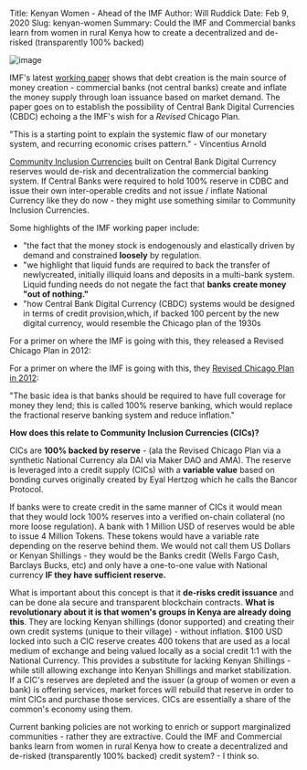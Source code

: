 Title: Kenyan Women - Ahead of the IMF
Author: Will Ruddick
Date: Feb 9, 2020
Slug: kenyan-women
Summary: Could the IMF and Commercial banks learn from women in rural Kenya how to create a decentralized and de-risked (transparently 100% backed)

![image](images/blog/kenyan-women1.webp)

IMF's latest [working
paper](http://www.imf.org/en/Publications/WP/Issues/2019/12/20/Money-Creation-in-Fiat-and-Digital-Currency-Systems-48843)
shows that debt creation is the main source of money creation -
commercial banks (not central banks) create and inflate the money supply
through loan issuance based on market demand. The paper goes on to
establish the possibility of Central Bank Digital Currencies (CBDC)
echoing a the IMF's wish for a _Revised_ Chicago Plan.

"This is a starting point to explain the systemic flaw of our monetary
system, and recurring economic crises pattern." - Vincentius Arnold

[Community Inclusion
Currencies](https://www.grassrootseconomics.org/whitepaper) built on
Central Bank Digital Currency reserves would de-risk and
decentralization the commercial banking system. If Central Banks were
required to hold 100% reserve in CDBC and issue their own inter-operable
credits and not issue / inflate National Currency like they do now -
they might use something similar to Community Inclusion Currencies.

Some highlights of the IMF working paper include:

- "the fact that the money stock is endogenously and elastically
  driven by demand and constrained **loosely** by regulation.
- "we highlight that liquid funds are required to back the transfer
  of newlycreated, initially illiquid loans and deposits in a
  multi-bank system. Liquid funding needs do not negate the fact that
  **banks create money "out of nothing."**
- "how Central Bank Digital Currency (CBDC) systems would be designed
  in terms of credit provision,which, if backed 100 percent by the new
  digital currency, would resemble the Chicago plan of the 1930s

For a primer on where the IMF is going with this, they released a
Revised Chicago Plan in 2012:

For a primer on where the IMF is going with this, they [Revised Chicago
Plan in 2012](http://en.wikipedia.org/wiki/The_Chicago_Plan_Revisited):

"The basic idea is that banks should be required to have full coverage
for money they lend; this is called 100% reserve banking, which would
replace the fractional reserve banking system and reduce inflation."

**How does this relate to Community Inclusion Currencies (CICs)?**

CICs are **100% backed by reserve** - (ala the Revised Chicago Plan via
a synthetic National Currency ala DAI via Maker DAO and AMA). The
reserve is leveraged into a credit supply (CICs) with a **variable
value** based on bonding curves originally created by Eyal Hertzog which
he calls the Bancor Protocol.

If banks were to create credit in the same manner of CICs it would mean
that they would lock 100% reserves into a verified on-chain collateral
(no more loose regulation). A bank with 1 Million USD of reserves would
be able to issue 4 Million Tokens. These tokens would have a variable
rate depending on the reserve behind them. We would not call them US
Dollars or Kenyan Shillings - they would be the Banks credit (Wells
Fargo Cash, Barclays Bucks, etc) and only have a one-to-one value with
National currency **IF they have sufficient reserve.**

What is important about this concept is that it **de-risks credit
issuance** and can be done ala secure and transparent blockchain
contracts. **What is revolutionary about it is that women's groups in
Kenya are already doing this**. They are locking Kenyan shillings (donor
supported) and creating their own credit systems (unique to their
village) - without inflation. $100 USD locked into such a CIC reserve
creates 400 tokens that are used as a local medium of exchange and being
valued locally as a social credit 1:1 with the National Currency. This
provides a substitute for lacking Kenyan Shillings - while still
allowing exchange into Kenyan Shillings and market stabilization. If a
CIC's reserves are depleted and the issuer (a group of women or even a
bank) is offering services, market forces will rebuild that reserve in
order to mint CICs and purchase those services. CICs are essentially a
share of the common's economy using them.

Current banking policies are not working to enrich or support
marginalized communities - rather they are extractive. Could the IMF and
Commercial banks learn from women in rural Kenya how to create a
decentralized and de-risked (transparently 100% backed) credit system? -
I think so.
